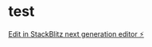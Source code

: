 # test

[Edit in StackBlitz next generation editor ⚡️](https://stackblitz.com/~/github.com/BlackHoleDevs/test)